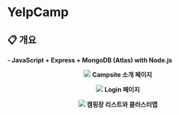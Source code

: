 # YelpCamp

## 📋 개요
<strong>- JavaScript + Express + MongoDB (Atlas) with Node.js<strong>



<p align="center">
  <img src="https://user-images.githubusercontent.com/111272770/233928925-e8bb9a73-8e08-4c85-b4c5-38243d7044ac.png">
  Campsite 소개 페이지
</p>


<p align="center">
  <img src="https://user-images.githubusercontent.com/111272770/233929012-453025f0-9034-4d3c-a389-9c7a4558b388.png">
  Login 페이지
</p>


<p align="center">
  <img src="https://user-images.githubusercontent.com/111272770/233932278-bfcbb9cf-9838-44cc-9eb0-496c642d4405.png">
  캠핑장 리스트와 클러스터맵
</p>
